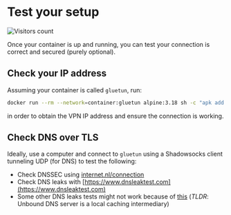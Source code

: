 # Test your setup

![Visitors count](https://visitor-badge.laobi.icu/badge?page_id=gluetun.setup.testing)

Once your container is up and running, you can test your connection is correct and secured (purely optional).

## Check your IP address

Assuming your container is called `gluetun`, run:

```sh
docker run --rm --network=container:gluetun alpine:3.18 sh -c "apk add wget && wget -qO- https://ipinfo.io"
```

in order to obtain the VPN IP address and ensure the connection is working.

## Check DNS over TLS

Ideally, use a computer and connect to `gluetun` using a Shadowsocks client tunneling UDP (for DNS) to test the following:

- Check DNSSEC using [internet.nl/connection](https://www.internet.nl/connection/)
- Check DNS leaks with [https://www.dnsleaktest.com](https://www.dnsleaktest.com)
- Some other DNS leaks tests might not work because of [this](https://github.com/qdm12/dns#verify-dns-connection) (*TLDR*: Unbound DNS server is a local caching intermediary)
